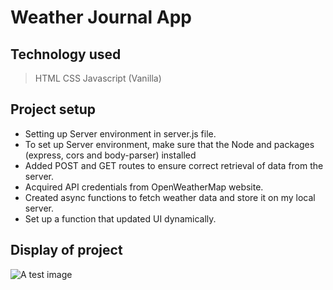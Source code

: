 # Weather Journal App
## Technology used
> HTML
> CSS
> Javascript (Vanilla)
## Project setup
- Setting up Server environment in server.js file.
- To set up Server environment, make sure that the Node and packages (express, cors and body-parser) installed
- Added POST and GET routes to ensure correct retrieval of data from the server.
- Acquired API credentials from OpenWeatherMap website.
- Created async functions to fetch weather data and store it on my local server.
- Set up a function that updated UI dynamically.

## Display of project
![A test image](OutPut.png)